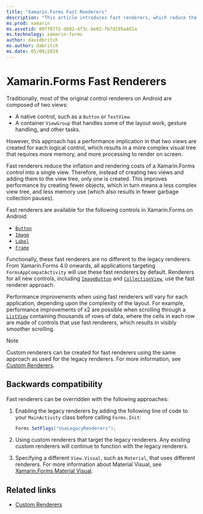 ```yaml
---
title: "Xamarin.Forms Fast Renderers"
description: "This article introduces fast renderers, which reduce the inflation and rendering costs of a Xamarin.Forms control on Android by flattening the resulting native control hierarchy."
ms.prod: xamarin
ms.assetid: 097f87f2-d891-4f3c-be02-fb7d195a481a
ms.technology: xamarin-forms
author: davidbritch
ms.author: dabritch
ms.date: 05/09/2019
---
```


# Xamarin.Forms Fast Renderers

Traditionally, most of the original control renderers on Android are composed of two views:

- A native control, such as a `Button` or `TextView`.
- A container `ViewGroup` that handles some of the layout work, gesture handling, and other tasks.

However, this approach has a performance implication in that two views are created for each logical control, which results in a more complex visual tree that requires more memory, and more processing to render on screen.

Fast renderers reduce the inflation and rendering costs of a Xamarin.Forms control into a single view. Therefore, instead of creating two views and adding them to the view tree, only one is created. This improves performance by creating fewer objects, which in turn means a less complex view tree, and less memory use (which also results in fewer garbage collection pauses).

Fast renderers are available for the following controls in Xamarin.Forms on Android:

- [`Button`](xref:Xamarin.Forms.Button)
- [`Image`](xref:Xamarin.Forms.Image)
- [`Label`](xref:Xamarin.Forms.Label)
- [`Frame`](xref:Xamarin.Forms.Frame)

Functionally, these fast renderers are no different to the legacy renderers. From Xamarin.Forms 4.0 onwards, all applications targeting `FormsAppCompatActivity` will use these fast renderers by default. Renderers for all new controls, including [`ImageButton`](xref:Xamarin.Forms.ImageButton) and [`CollectionView`](xref:Xamarin.Forms.CollectionView), use the fast renderer approach.

Performance improvements when using fast renderers will vary for each application, depending upon the complexity of the layout. For example, performance improvements of x2 are possible when scrolling through a [`ListView`](xref:Xamarin.Forms.ListView) containing thousands of rows of data, where the cells in each row are made of controls that use fast renderers, which results in visibly smoother scrolling.

> [!NOTE]
> Custom renderers can be created for fast renderers using the same approach as used for the legacy renderers. For more information, see [Custom Renderers](~/xamarin-forms/app-fundamentals/custom-renderer/index.md).

## Backwards compatibility

Fast renderers can be overridden with the following approaches:

1. Enabling the legacy renderers by adding the following line of code to your `MainActivity` class before calling `Forms.Init`:

    ```csharp
    Forms.SetFlags("UseLegacyRenderers");
    ```

1. Using custom renderers that target the legacy renderers. Any existing custom renderers will continue to function with the legacy renderers.
1. Specifying a different `View.Visual`, such as `Material`, that uses different renderers. For more information about Material Visual, see [Xamarin.Forms Material Visual](~/xamarin-forms/user-interface/visual/material-visual.md).

## Related links

- [Custom Renderers](~/xamarin-forms/app-fundamentals/custom-renderer/index.md)
